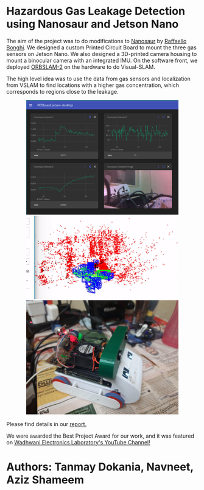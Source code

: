 # Hazardous Gas Leakage Detection using Nanosaur and Jetson Nano

The aim of the project was to do modifications to [Nanosaur](https://nanosaur.ai/) by [Raffaello Bonghi](https://rnext.it/). We designed a custom Printed Circuit Board to mount the three gas sensors on Jetson Nano. We also designed a 3D-printed camera housing to mount a binocular camera with an integrated IMU. On the software front, we deployed [ORBSLAM-2](https://github.com/raulmur/ORB_SLAM2) on the hardware to do Visual-SLAM.

The high level idea was to use the data from gas sensors and localization from VSLAM to find locations with a higher gas concentration, which corresponds to regions close to the leakage. 
<p align="center">
<img src="web_ss.PNG" alt="drawing" width="400"/>
<img src="slam.gif" alt="drawing" width="400"/>
<img src="front_right_con.jpg" alt="drawing" width="400"/>
</p>

Please find details in our [report.](report.pdf)

We were awarded the Best Project Award for our work, and it was featured on [Wadhwani Electronics Laboratory's YouTube Channel!](https://youtu.be/vspevFlvx1A)

# Authors: Tanmay Dokania, Navneet, Aziz Shameem
